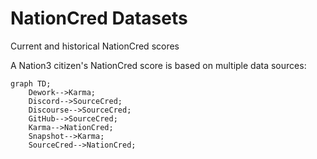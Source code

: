 # NationCred Datasets

Current and historical NationCred scores

A Nation3 citizen's NationCred score is based on multiple data sources:

```mermaid
graph TD;
    Dework-->Karma;
    Discord-->SourceCred;
    Discourse-->SourceCred;
    GitHub-->SourceCred;
    Karma-->NationCred;
    Snapshot-->Karma;
    SourceCred-->NationCred;
```
